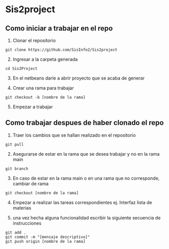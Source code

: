 # Sis2project
## Como iniciar a trabajar en el repo

1. Clonar el repositorio 
```
git clone https://github.com/SisInfo2/Sis2project
```
2. Ingresar a la carpeta generada
```
cd Sis2Project
```
3. En el netbeans darle a abrir proyecto que se acaba de generar

4. Crear una rama para trabajar
```
git checkout -b [nombre de la rama]
```
5. Empezar a trabajar

## Como trabajar despues de haber clonado el repo

1. Traer los cambios que se hallan realizado en el repositorio 
```
git pull
```
2. Asegurarse de estar en la rama que se desea trabajar y no en la rama main
```
git branch
```
3. En caso de estar en la rama main o en una rama que no corresponde, cambiar de rama
```
git checkout [nombre de la rama]
```

4. Empezar a realizar las tareas correspondientes ej. Interfaz lista de materias

5. una vez hecha alguna funcionalidad escribir la siguiente secuencia de instrucciones
```
git add .
git commit -m "[mensaje descriptivo]"
git push origin [nombre de la rama]
```


